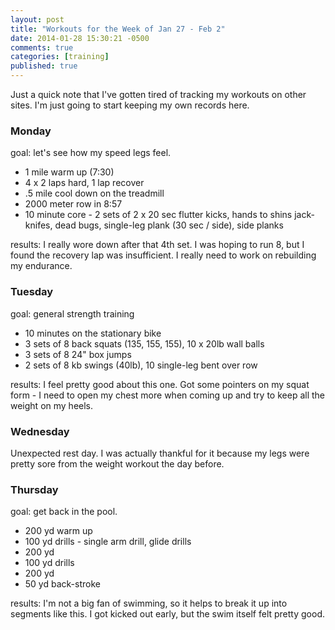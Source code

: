 ```yaml
---
layout: post
title: "Workouts for the Week of Jan 27 - Feb 2"
date: 2014-01-28 15:30:21 -0500
comments: true
categories: [training]
published: true
---
```

Just a quick note that I've gotten tired of tracking my workouts on other sites. I'm just going to start keeping my own records here.

### Monday

goal: let's see how my speed legs feel.

  * 1 mile warm up (7:30)
  * 4 x 2 laps hard, 1 lap recover
  * .5 mile cool down on the treadmill
  * 2000 meter row in 8:57
  * 10 minute core - 2 sets of 2 x 20 sec flutter kicks, hands to shins jack-knifes, dead bugs, single-leg plank (30 sec / side), side planks

results: I really wore down after that 4th set. I was hoping to run 8, but I found the recovery lap was insufficient. I really need to work on rebuilding my endurance.

### Tuesday

goal: general strength training

  * 10 minutes on the stationary bike
  * 3 sets of 8 back squats (135, 155, 155), 10 x 20lb wall balls
  * 3 sets of 8 24" box jumps
  * 2 sets of 8 kb swings (40lb), 10 single-leg bent over row

results: I feel pretty good about this one. Got some pointers on my squat form - I need to open my chest more when coming up and try to keep all the weight on my heels.

### Wednesday

Unexpected rest day. I was actually thankful for it because my legs were pretty sore from the weight workout the day before.

### Thursday

goal: get back in the pool.

  * 200 yd warm up
  * 100 yd drills - single arm drill, glide drills
  * 200 yd
  * 100 yd drills
  * 200 yd 
  * 50 yd back-stroke

results: I'm not a big fan of swimming, so it helps to break it up into segments like this. I got kicked out early, but the swim itself felt pretty good.
